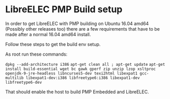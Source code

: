 # LibreELEC PMP Build setup

In order to get LibreELEC with PMP building on Ubuntu 16.04 amd64 (Possibly other releases too) there are a few requirements that have to be made after a normal 16.04 amd64 install.

Follow these steps to get the build env setup.

As root run these commands:

`dpkg --add-architecture i386`
`apt-get clean all ; apt-get update`
`apt-get install build-essential wget bc gawk gperf zip unzip lzop xsltproc openjdk-9-jre-headless libncurses5-dev texi2html libexpat1 gcc-multilib libexpat1-dev:i386 libfreetype6:i386 libexpat1-dev libfreetype6-dev`

That should enable the host to build PMP Embedded and LibreELEC.
